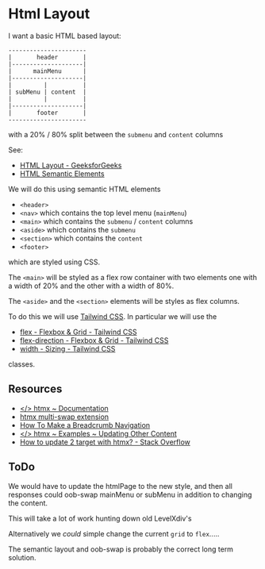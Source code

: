# Html Layout

I want a basic HTML based layout:


```
----------------------
|       header       |
|--------------------|
|      mainMenu      |
|--------------------|
|         |          |
| subMenu | content  |
|         |          |
|--------------------|
|       footer       |
----------------------
```

with a 20% / 80% split between the `submenu` and `content` columns

See: 
  - [HTML Layout - GeeksforGeeks](https://www.geeksforgeeks.org/html-layout/)
  - [HTML Semantic Elements](https://www.w3schools.com/html/html5_semantic_elements.asp)

We will do this using semantic HTML elements

- `<header>`
- `<nav>` which contains the top level menu (`mainMenu`)
- `<main>` which contains the `submenu` / `content` columns
- `<aside>` which contains the `submenu`
- `<section>` which contains the `content`
- `<footer>`

which are styled using CSS.

The `<main>` will be styled as a flex row container with two elements one
with a width of 20% and the other with a width of 80%.

The `<aside>` and the `<section>` elements will be styles as flex columns.

To do this we will use [Tailwind CSS](https://tailwindcss.com/docs). In
particular we will use the

- [flex - Flexbox & Grid - Tailwind CSS](https://tailwindcss.com/docs/flex)
- [flex-direction - Flexbox & Grid - Tailwind CSS](https://tailwindcss.com/docs/flex-direction)
- [width - Sizing - Tailwind CSS](https://tailwindcss.com/docs/width)

classes.

## Resources

- [</> htmx ~ Documentation](https://htmx.org/docs/)
- [htmx multi-swap extension](https://github.com/bigskysoftware/htmx-extensions/blob/main/src/multi-swap/README.md)
- [How To Make a Breadcrumb Navigation](https://www.w3schools.com/howto/howto_css_breadcrumbs.asp)
- [</> htmx ~ Examples ~ Updating Other Content](https://htmx.org/examples/update-other-content/)
- [How to update 2 target with htmx? - Stack Overflow](https://stackoverflow.com/questions/76451723/how-to-update-2-target-with-htmx)

## ToDo

We would have to update the htmlPage to the new style, and then all
responses could oob-swap mainMenu or subMenu in addition to changing the
content.

This will take a lot of work hunting down old LevelXdiv's 

Alternatively we *could* simple change the current `grid` to `flex`.....

The semantic layout and oob-swap is probably the correct long term
solution.

